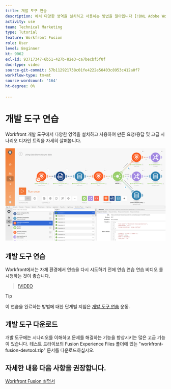 ```yaml
---
title: 개발 도구 연습
description: 에서 다양한 영역을 설치하고 사용하는 방법을 알아봅니다 [!DNL Adobe Workfront Fusion Dev Tool] 고급 시나리오 디자인 트릭을 자세히 살펴보십시오.
activity: use
team: Technical Marketing
type: Tutorial
feature: Workfront Fusion
role: User
level: Beginner
kt: 9062
exl-id: 93717347-6b51-427b-82e3-ca7becbf5f0f
doc-type: video
source-git-commit: 57b112921738c01fe4222e50403c8953c412a0f7
workflow-type: tm+mt
source-wordcount: '164'
ht-degree: 0%

---
```


# 개발 도구 연습

Workfront 개발 도구에서 다양한 영역을 설치하고 사용하여 만든 요청/응답 및 고급 시나리오 디자인 트릭을 자세히 살펴봅니다.

![Fusion 시나리오 및 개발 도구 이미지](assets/troubleshooting-and-error-handling-1.png)

## 개발 도구 연습

Workfront에서는 자체 환경에서 연습을 다시 시도하기 전에 연습 연습 연습 비디오 를 시청하는 것이 좋습니다.

>[!VIDEO](https://video.tv.adobe.com/v/335303/?quality=12&learn=on)

>[!TIP]
>
>이 연습을 완료하는 방법에 대한 단계별 지침은 [개발 도구 연습](https://experienceleague.adobe.com/docs/workfront-learn/tutorials-workfront/fusion/exercises/devtool.html?lang=en) 운동.


## 개발 도구 다운로드

개발 도구에는 시나리오를 이해하고 문제를 해결하는 기능을 향상시키는 많은 고급 기능이 있습니다. 테스트 드라이브의 Fusion Experience Files 폴더에 있는 &quot;workfront-fusion-devtool.zip&quot; 문서를 다운로드하십시오.



## 자세한 내용 다음 사항을 권장합니다.

[Workfront Fusion 설명서](https://experienceleague.adobe.com/docs/workfront/using/adobe-workfront-fusion/workfront-fusion-2.html?lang=en)

